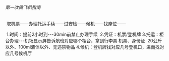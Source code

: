 ###### 第一次做飞机指南

​		取机票——办理托运手续——过安检——候机——找座位——

​		1.时间：提前2小时到---30min前禁止办理手续
​		2.凭证：机票/登机牌
​		3.托运：柜台办理---机场显示屏告诉航班对应哪个柜台，拿到行李票
​				机票、身份证
​				20公斤以外、100ml液体以外、无违禁物品
​		4.候机：登机牌找对应几号登机口，进而找对应几号候机厅
​		